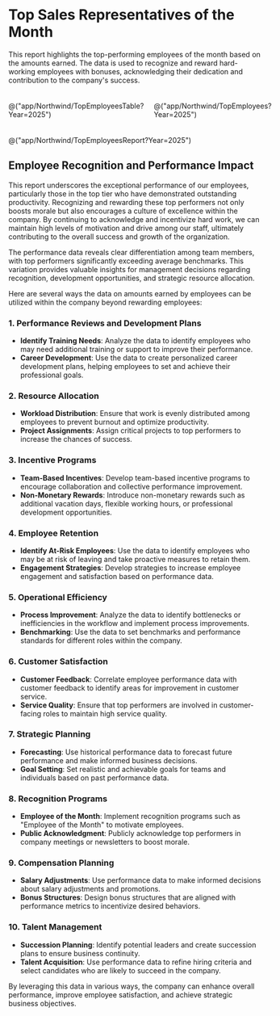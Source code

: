 ﻿---
Title: "Top Employees of the Month Based on Amounts Earned"
Abstract: "The attached report highlights the top-performing employees of the month based on their earnings. It recognizes and rewards employees like Nancy Davolio and Margaret Peacock for their exceptional contributions, with Nancy earning the highest amount. The report underscores the importance of acknowledging hard work to boost morale and foster a culture of excellence within the company."
Thumbnail: "images/SalesReps.png"
Published: "2024-09-24"
Authors:
  - "Roland Bürgi"
Tags:
  - "Top Employees"
  - "Monthly Earnings"
  - "Employee Recognition"
  - "Performance Metrics"
  - "Bonus Allocation"
  - "Productivity"
  - "Employee Motivation"
  - "Company Success"
  - "Performance Review"
  - "Incentive Programs"
---
# Top Sales Representatives of the Month

This report highlights the top-performing employees of the month based on the amounts earned. The data is used to recognize and reward hard-working employees with bonuses, acknowledging their dedication and contribution to the company's success.

<div style="display: flex; gap: 20px; margin: 20px 0;">
  <div style="flex: 1;">

@("app/Northwind/TopEmployeesTable?Year=2025")

  </div>
  <div style="flex: 1;">

@("app/Northwind/TopEmployees?Year=2025")

  </div>
</div>

@("app/Northwind/TopEmployeesReport?Year=2025")

## Employee Recognition and Performance Impact

This report underscores the exceptional performance of our employees, particularly those in the top tier who have demonstrated outstanding productivity. Recognizing and rewarding these top performers not only boosts morale but also encourages a culture of excellence within the company. By continuing to acknowledge and incentivize hard work, we can maintain high levels of motivation and drive among our staff, ultimately contributing to the overall success and growth of the organization.

The performance data reveals clear differentiation among team members, with top performers significantly exceeding average benchmarks. This variation provides valuable insights for management decisions regarding recognition, development opportunities, and strategic resource allocation.

Here are several ways the data on amounts earned by employees can be utilized within the company beyond rewarding employees:

### 1. **Performance Reviews and Development Plans**
- **Identify Training Needs**: Analyze the data to identify employees who may need additional training or support to improve their performance.
- **Career Development**: Use the data to create personalized career development plans, helping employees to set and achieve their professional goals.

### 2. **Resource Allocation**
- **Workload Distribution**: Ensure that work is evenly distributed among employees to prevent burnout and optimize productivity.
- **Project Assignments**: Assign critical projects to top performers to increase the chances of success.

### 3. **Incentive Programs**
- **Team-Based Incentives**: Develop team-based incentive programs to encourage collaboration and collective performance improvement.
- **Non-Monetary Rewards**: Introduce non-monetary rewards such as additional vacation days, flexible working hours, or professional development opportunities.

### 4. **Employee Retention**
- **Identify At-Risk Employees**: Use the data to identify employees who may be at risk of leaving and take proactive measures to retain them.
- **Engagement Strategies**: Develop strategies to increase employee engagement and satisfaction based on performance data.

### 5. **Operational Efficiency**
- **Process Improvement**: Analyze the data to identify bottlenecks or inefficiencies in the workflow and implement process improvements.
- **Benchmarking**: Use the data to set benchmarks and performance standards for different roles within the company.

### 6. **Customer Satisfaction**
- **Customer Feedback**: Correlate employee performance data with customer feedback to identify areas for improvement in customer service.
- **Service Quality**: Ensure that top performers are involved in customer-facing roles to maintain high service quality.

### 7. **Strategic Planning**
- **Forecasting**: Use historical performance data to forecast future performance and make informed business decisions.
- **Goal Setting**: Set realistic and achievable goals for teams and individuals based on past performance data.

### 8. **Recognition Programs**
- **Employee of the Month**: Implement recognition programs such as "Employee of the Month" to motivate employees.
- **Public Acknowledgment**: Publicly acknowledge top performers in company meetings or newsletters to boost morale.

### 9. **Compensation Planning**
- **Salary Adjustments**: Use performance data to make informed decisions about salary adjustments and promotions.
- **Bonus Structures**: Design bonus structures that are aligned with performance metrics to incentivize desired behaviors.

### 10. **Talent Management**
- **Succession Planning**: Identify potential leaders and create succession plans to ensure business continuity.
- **Talent Acquisition**: Use performance data to refine hiring criteria and select candidates who are likely to succeed in the company.

By leveraging this data in various ways, the company can enhance overall performance, improve employee satisfaction, and achieve strategic business objectives. 



